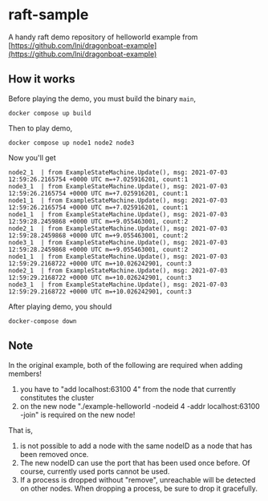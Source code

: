 # raft-sample
A handy raft demo repository of helloworld example from [https://github.com/lni/dragonboat-example](https://github.com/lni/dragonboat-example)

## How it works
Before playing the demo, you must build the binary ```main```,
```
docker compose up build
```

Then to play demo,
```
docker compose up node1 node2 node3
```

Now you'll get
```
node2_1  | from ExampleStateMachine.Update(), msg: 2021-07-03 12:59:26.2165754 +0000 UTC m=+7.025916201, count:1
node3_1  | from ExampleStateMachine.Update(), msg: 2021-07-03 12:59:26.2165754 +0000 UTC m=+7.025916201, count:1
node1_1  | from ExampleStateMachine.Update(), msg: 2021-07-03 12:59:26.2165754 +0000 UTC m=+7.025916201, count:1
node1_1  | from ExampleStateMachine.Update(), msg: 2021-07-03 12:59:28.2459868 +0000 UTC m=+9.055463001, count:2
node2_1  | from ExampleStateMachine.Update(), msg: 2021-07-03 12:59:28.2459868 +0000 UTC m=+9.055463001, count:2
node3_1  | from ExampleStateMachine.Update(), msg: 2021-07-03 12:59:28.2459868 +0000 UTC m=+9.055463001, count:2
node1_1  | from ExampleStateMachine.Update(), msg: 2021-07-03 12:59:29.2168722 +0000 UTC m=+10.026242901, count:3
node2_1  | from ExampleStateMachine.Update(), msg: 2021-07-03 12:59:29.2168722 +0000 UTC m=+10.026242901, count:3
node3_1  | from ExampleStateMachine.Update(), msg: 2021-07-03 12:59:29.2168722 +0000 UTC m=+10.026242901, count:3
```

After playing demo, you should
```
docker-compose down
```

## Note
In the original example, both of the following are required when adding members!
 1. you have to "add localhost:63100 4" from the node that currently constitutes the cluster
 1. on the new node "./example-helloworld -nodeid 4 -addr localhost:63100 -join" is required on the new node!

That is,
 1.  is not possible to add a node with the same nodeID as a node that has been removed once.
 1. The new nodeID can use the port that has been used once before. Of course, currently used ports cannot be used.
 1. If a process is dropped without "remove", unreachable will be detected on other nodes. When dropping a process, be sure to drop it gracefully.
